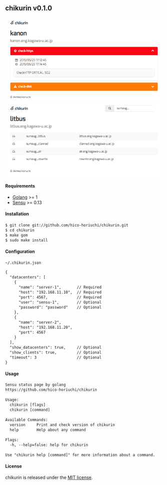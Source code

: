 ## chikurin v0.1.0

![status.png](https://raw.githubusercontent.com/hico-horiuchi/chikurin/master/status.png)
![clients.png](https://raw.githubusercontent.com/hico-horiuchi/chikurin/master/clients.png)

#### Requirements

  - [Golang](https://golang.org/) >= 1
  - [Sensu](http://sensuapp.org/) >= 0.13

#### Installation

    $ git clone git://github.com/hico-horiuchi/chikurin.git
    $ cd chikurin
    $ make gom
    $ sudo make install

#### Configuration

`~/.chikurin.json`

    {
      "datacenters": [
        {
          "name": "server-1",       // Required
          "host": "192.168.11.10",  // Required
          "port": 4567,             // Required
          "user": "sensu-1",        // Optional
          "password": "password"    // Optional
        },
        {
          "name": "server-2",
          "host": "192.168.11.20",
          "port": 4567
        }
      ],
      "show_datacenters": true,     // Optional
      "show_clients": true,         // Optional
      "timeout": 3                  // Optional
    }

#### Usage

    Sensu status page by golang
    https://github.com/hico-horiuchi/chikurin
    
    Usage: 
      chikurin [flags]
      chikurin [command]
    
    Available Commands: 
      version     Print and check version of chikurin
      help        Help about any command
    
    Flags:
      -h, --help=false: help for chikurin
    
    Use "chikurin help [command]" for more information about a command.

#### License

chikurin is released under the [MIT license](https://raw.githubusercontent.com/hico-horiuchi/chikurin/master/LICENSE).
